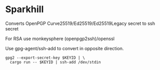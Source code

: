 # Sparkhill

Converts OpenPGP Curve25519/Ed25519/Ed25519Legacy secret to ssh secret

For RSA use monkeysphere (openpgp2ssh)/openssl

Use gpg-agent/ssh-add to convert in opposite direction.

```
gpg2 --export-secret-key $KEYID | \
  cargo run -- $KEYID | ssh-add /dev/stdin
```

